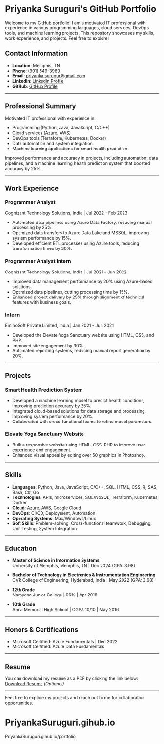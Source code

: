 # Priyanka Suruguri's GitHub Portfolio

Welcome to my GitHub portfolio! I am a motivated IT professional with experience in various programming languages, cloud services, DevOps tools, and machine learning projects. This repository showcases my skills, work experience, and projects. Feel free to explore!

## Contact Information

- **Location**: Memphis, TN
- **Phone**: (901) 549-3969
- **Email**: priyanka.surugur@gmail.com
- **LinkedIn**: [LinkedIn Profile](https://www.linkedin.com/in/priyanka-suruguri)
- **GitHub**: [GitHub Profile](https://github.com/priyanka-suruguri)

---

## Professional Summary

Motivated IT professional with experience in:
- Programming (Python, Java, JavaScript, C/C++)
- Cloud services (Azure, AWS)
- DevOps tools (Terraform, Kubernetes, Docker)
- Data automation and system integration
- Machine learning applications for smart health prediction

Improved performance and accuracy in projects, including automation, data pipelines, and a machine learning health prediction system that boosted accuracy by 25%.

---

## Work Experience

### **Programmer Analyst**  
Cognizant Technology Solutions, India | Jul 2022 - Feb 2023
- Automated data pipelines using Azure Data Factory, reducing manual processing by 25%.
- Optimized data transfers to Azure Data Lake and MSSQL, improving system performance by 15%.
- Developed efficient ETL processes using Azure tools, reducing transformation times by 30%.

### **Programmer Analyst Intern**  
Cognizant Technology Solutions, India | Jul 2021 - Jun 2022
- Improved data management performance by 20% using Azure-based solutions.
- Optimized data pipelines, cutting processing time by 15%.
- Enhanced project delivery by 25% through alignment of technical features with business goals.

### **Intern**  
EminoSoft Private Limited, India | Jan 2021 - Jun 2021
- Developed the Elevate Yoga Sanctuary website using HTML, CSS, and PHP.
- Improved site engagement by 30%.
- Automated reporting systems, reducing manual report generation by 20%.

---

## Projects

### **Smart Health Prediction System**
- Developed a machine learning model to predict health conditions, improving prediction accuracy by 25%.
- Integrated cloud-based solutions for data storage and processing, improving system performance by 20%.
- Collaborated with cross-functional teams to refine model parameters.

### **Elevate Yoga Sanctuary Website**
- Built a responsive website using HTML, CSS, PHP to improve user experience and engagement.
- Enhanced visual appeal by editing over 50 graphics in Photoshop.

---

## Skills

- **Languages**: Python, Java, JavaScript, C/C++, SQL, HTML, CSS, R, SAS, Bash, C#, Go
- **Technologies**: APIs, microservices, SQL/NoSQL, Terraform, Kubernetes, Docker
- **Cloud**: Azure, AWS, Google Cloud
- **DevOps**: CI/CD, Deployment, Automation
- **Operating Systems**: Mac/Windows/Linux
- **Soft Skills**: Problem-solving, Cross-functional teamwork, Debugging, Unit Testing, System Integration

---

## Education

- **Master of Science in Information Systems**  
  University of Memphis, Memphis, TN | Dec 2024 (GPA: 3.98)
  
- **Bachelor of Technology in Electronics & Instrumentation Engineering**  
  CVR College of Engineering, Hyderabad, India | May 2022 (GPA: 3.68)

- **12th Grade**  
  Narayana Junior College | 96% | Apr 2018

- **10th Grade**  
  Anna Memorial High School | CGPA 10/10 | May 2016

---

## Honors & Certifications

- Microsoft Certified: Azure Fundamentals | Dec 2022
- Microsoft Certified: Azure Data Fundamentals

---

## Resume

You can download my resume as a PDF by clicking the link below:  
[Download Resume](./docs/resume.pdf) *(Optional)*

---

Feel free to explore my projects and reach out to me for collaboration opportunities.
# PriyankaSuruguri.gihub.io
PriyankaSuruguri.gihub.io/portfolio
